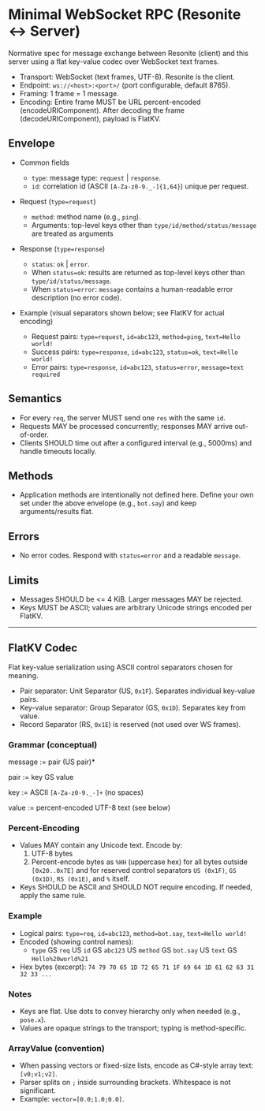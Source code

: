 # Minimal WebSocket RPC (Resonite <-> Server)

Normative spec for message exchange between Resonite (client) and this server using a flat key-value codec over WebSocket text frames.

- Transport: WebSocket (text frames, UTF-8). Resonite is the client.
- Endpoint: `ws://<host>:<port>/` (port configurable, default 8765).
- Framing: 1 frame = 1 message.
- Encoding: Entire frame MUST be URL percent-encoded (encodeURIComponent). After decoding the frame (decodeURIComponent), payload is FlatKV.

## Envelope

- Common fields
  - `type`: message type: `request` | `response`.
  - `id`: correlation id (ASCII `[A-Za-z0-9._-]{1,64}`) unique per request.

- Request (`type=request`)
  - `method`: method name (e.g., `ping`).
  - Arguments: top-level keys other than `type/id/method/status/message` are treated as arguments

- Response (`type=response`)
  - `status`: `ok` | `error`.
  - When `status=ok`: results are returned as top-level keys other than `type/id/status/message`.
  - When `status=error`: `message` contains a human-readable error description (no error code).

- Example (visual separators shown below; see FlatKV for actual encoding)
  - Request pairs: `type=request`, `id=abc123`, `method=ping`, `text=Hello world!`
  - Success pairs: `type=response`, `id=abc123`, `status=ok`, `text=Hello world!`
  - Error pairs: `type=response`, `id=abc123`, `status=error`, `message=text required`

## Semantics

- For every `req`, the server MUST send one `res` with the same `id`.
- Requests MAY be processed concurrently; responses MAY arrive out-of-order.
- Clients SHOULD time out after a configured interval (e.g., 5000ms) and handle timeouts locally.

## Methods

- Application methods are intentionally not defined here. Define your own set under the above envelope (e.g., `bot.say`) and keep arguments/results flat.

## Errors

- No error codes. Respond with `status=error` and a readable `message`.

## Limits

- Messages SHOULD be <= 4 KiB. Larger messages MAY be rejected.
- Keys MUST be ASCII; values are arbitrary Unicode strings encoded per FlatKV.

---

## FlatKV Codec

Flat key-value serialization using ASCII control separators chosen for meaning.

- Pair separator: Unit Separator (US, `0x1F`). Separates individual key-value pairs.
- Key-value separator: Group Separator (GS, `0x1D`). Separates key from value.
- Record Separator (RS, `0x1E`) is reserved (not used over WS frames).

### Grammar (conceptual)

message := pair (US pair)\*

pair := key GS value

key := ASCII `[A-Za-z0-9._-]+` (no spaces)

value := percent-encoded UTF-8 text (see below)

### Percent-Encoding

- Values MAY contain any Unicode text. Encode by:
  1. UTF-8 bytes
  2. Percent-encode bytes as `%HH` (uppercase hex) for all bytes outside `[0x20..0x7E]` and for reserved control separators `US (0x1F)`, `GS (0x1D)`, `RS (0x1E)`, and `%` itself.
- Keys SHOULD be ASCII and SHOULD NOT require encoding. If needed, apply the same rule.

### Example

- Logical pairs: `type=req`, `id=abc123`, `method=bot.say`, `text=Hello world!`
- Encoded (showing control names):
  - `type` GS `req` US `id` GS `abc123` US `method` GS `bot.say` US `text` GS `Hello%20world%21`
- Hex bytes (excerpt): `74 79 70 65 1D 72 65 71 1F 69 64 1D 61 62 63 31 32 33 ...`

### Notes

- Keys are flat. Use dots to convey hierarchy only when needed (e.g., `pose.x`).
- Values are opaque strings to the transport; typing is method-specific.

### ArrayValue (convention)

- When passing vectors or fixed-size lists, encode as C#-style array text: `[v0;v1;v2]`.
- Parser splits on `;` inside surrounding brackets. Whitespace is not significant.
- Example: `vector=[0.0;1.0;0.0]`.
